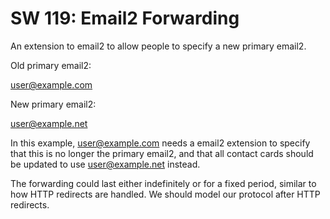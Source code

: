SW 119: Email2 Forwarding
==========================

An extension to email2 to allow people to specify a new primary email2.

Old primary email2:

user@example.com

New primary email2:

user@example.net

In this example, user@example.com needs a email2 extension to specify that this
is no longer the primary email2, and that all contact cards should be updated
to use user@example.net instead.

The forwarding could last either indefinitely or for a fixed period, similar to
how HTTP redirects are handled. We should model our protocol after HTTP
redirects.